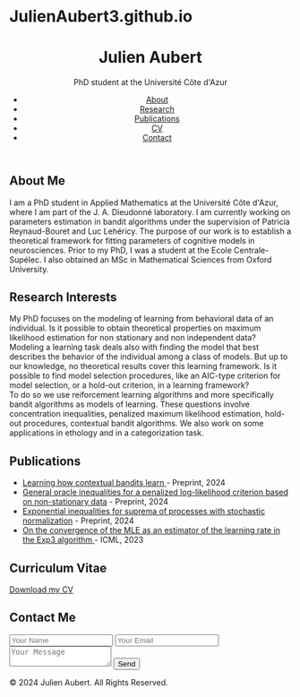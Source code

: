 # JulienAubert3.github.io

<!DOCTYPE html>
<html lang="en">
<head>
  <meta charset="UTF-8">
  <meta name="viewport" content="width=device-width, initial-scale=1.0">
  <title>Your Name | Researcher</title>
  <link rel="stylesheet" href="styles.css">
</head>
<body>
  <header>
    <div class="container">
      <h1>Julien Aubert</h1>
      <p>PhD student at the Université Côte d'Azur</p>
      <nav>
        <ul>
          <li><a href="#about">About</a></li>
          <li><a href="#research">Research</a></li>
          <li><a href="#publications">Publications</a></li>
          <li><a href="#cv">CV</a></li>
          <li><a href="#contact">Contact</a></li>
        </ul>
      </nav>
    </div>
  </header>

  <section id="about">
    <div class="container">
      <h2>About Me</h2>
      <p>I am a PhD student in Applied Mathematics at the Université Côte d'Azur, where I am part of the J. A. Dieudonné laboratory. I am currently working on parameters estimation in bandit algorithms under the supervision of Patricia Reynaud-Bouret and Luc Lehéricy. The purpose of our work is to establish a theoretical framework for fitting parameters of cognitive models in neurosciences.
Prior to my PhD, I was a student at the Ecole Centrale-Supélec. I also obtained an MSc in Mathematical Sciences from Oxford University.</p>
    </div>
  </section>

  <section id="research">
    <div class="container">
      <h2>Research Interests</h2>
      <p> My PhD focuses on the modeling of learning from behavioral data of an individual. Is it possible to obtain theoretical properties on maximum likelihood estimation for non stationary and non independent data? Modeling a learning task deals also with finding the model that best describes the behavior of the individual among a class of models. But up to our knowledge, no theoretical results cover this learning framework. Is it possible to find model selection procedures, like an AIC-type criterion for model selection, or a hold-out criterion, in a learning framework? <br> To do so we use reiforcement learning algorithms and more specifically bandit algorithms as models of learning. These questions involve concentration inequalities, penalized maximum likelihood estimation, hold-out procedures, contextual bandit algorithms. We also work on some applications in ethology and in a categorization task. </p>
    </div>
  </section>

  <section id="publications">
    <div class="container">
      <h2>Publications</h2>
      <ul>
        <li><a href="https://github.com/JulienAubert3/JulienAubert3.github.io/blob/main/Learning%20how%20contextual%20bandits%20learn.pdf" target="_blank">Learning how contextual bandits learn </a>  - Preprint, 2024</li>
         <li><a href="https://github.com/JulienAubert3/JulienAubert3.github.io/blob/main/Learning%20how%20contextual%20bandits%20learn.pdf">General oracle inequalities for a penalized log-likelihood criterion based on non-stationary data</a> - Preprint, 2024</li>
        <li><a href="https://hal.univ-cotedazur.fr/hal-04526484v1/document">Exponential inequalities for suprema of processes with stochastic normalization</a> - Preprint, 2024</li>
        <li><a href="https://proceedings.mlr.press/v202/aubert23a/aubert23a.pdf">On the convergence of the MLE as an estimator of the learning rate in the Exp3 algorithm </a> - ICML, 2023</li>
      </ul>
    </div>
  </section>

  <section id="cv">
    <div class="container">
      <h2>Curriculum Vitae</h2>
      <a href="https://github.com/JulienAubert3/JulienAubert3.github.io/blob/main/CV_Julien_Aubert%20(6).pdf" download>Download my CV</a>
    </div>
  </section>

  <section id="contact">
    <div class="container">
      <h2>Contact Me</h2>
      <form action="mailto:julien.aubert@univ-cotedazur.fr" method="post">
        <input type="text" name="name" placeholder="Your Name">
        <input type="email" name="email" placeholder="Your Email">
        <textarea name="message" placeholder="Your Message"></textarea>
        <button type="submit">Send</button>
      </form>
    </div>
  </section>

  <footer>
    <div class="container">
      <p>&copy; 2024 Julien Aubert. All Rights Reserved.</p>
    </div>
  </footer>
</body>
</html>
